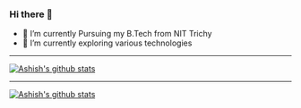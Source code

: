 ### Hi there 👋

- 🔭 I’m currently Pursuing my B.Tech from NIT Trichy
- 🌱 I’m currently exploring various technologies

---
[![Ashish's github stats](https://github-readme-stats.vercel.app/api?username=ashish1025)](https://github.com/ashish1025/github-readme-stats)

---
[![Ashish's github stats](https://github-readme-stats.vercel.app/api?username=ashish1025)](https://github.com/ashish1025/github-readme-stats)
